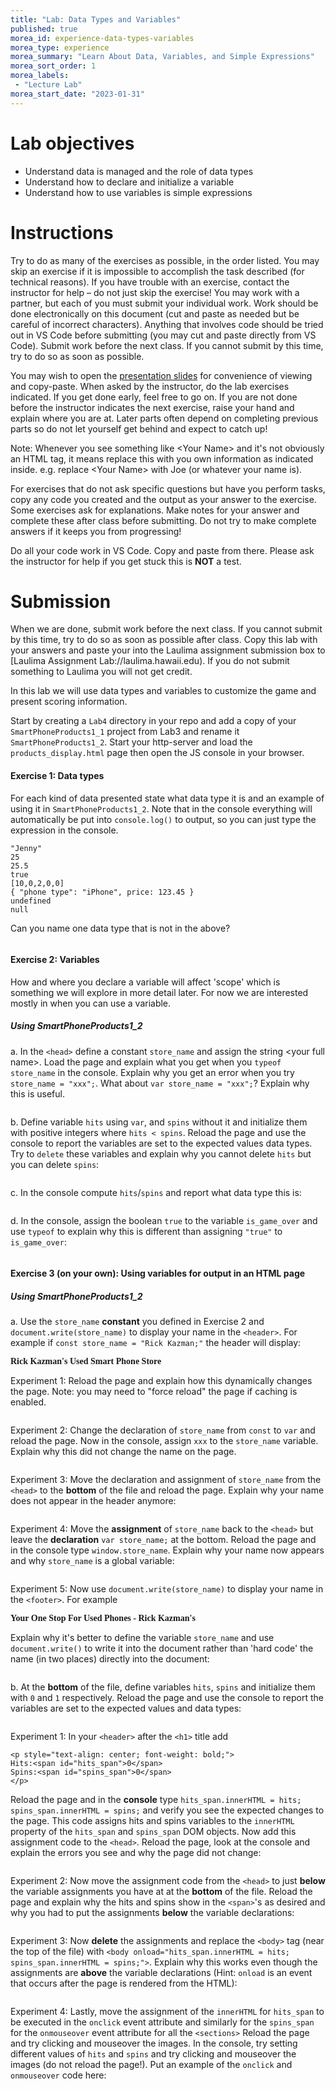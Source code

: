 ```yaml
--- 
title: "Lab: Data Types and Variables" 
published: true 
morea_id: experience-data-types-variables 
morea_type: experience 
morea_summary: "Learn About Data, Variables, and Simple Expressions"
morea_sort_order: 1 
morea_labels:
 - "Lecture Lab"
morea_start_date: "2023-01-31"
---
```

# Lab objectives
- Understand data is managed and the role of data types
- Understand how to declare and initialize a variable
- Understand how to use variables is simple expressions

# Instructions
Try to do as many of the exercises as possible, in the order listed. You may skip an exercise if it is impossible to accomplish the task described (for technical reasons). If you have trouble with an exercise, contact the instructor for help – do not just skip the exercise! You may work with a partner, but each of you must submit your individual work. Work should be done electronically on this document (cut and paste as needed but be careful of incorrect characters). Anything that involves code should be tried out in VS Code before submitting (you may cut and paste directly from VS Code). Submit work before the next class. If you cannot submit by this time, try to do so as soon as possible.

You may wish to open the [presentation slides](ITM352_data_types_variables.ppt) for convenience of viewing and copy-paste. When asked by the instructor, do the lab exercises indicated. If you get done early, feel free to go on. If you are not done before the instructor indicates the next exercise, raise your hand and explain where you are at. Later parts often depend on completing previous parts so do not let yourself get behind and expect to catch up!

Note: Whenever you see something like \<Your Name\> and it's not obviously an HTML tag, it means replace this with you own information as indicated inside. e.g. replace \<Your Name\> with Joe (or whatever your name is).

For exercises that do not ask specific questions but have you perform tasks, copy any code you created and the output as your answer to the exercise. Some exercises ask for explanations. Make notes for your answer and complete these after class before submitting. Do not try to make complete answers if it keeps you from progressing!

Do all your code work in VS Code. Copy and paste from there. Please ask the instructor for help if you get stuck this is **NOT** a test.

# Submission
When we are done, submit work before the next class. If you cannot submit by this time, try to do so as soon as possible after class. Copy this lab with your answers and paste your into the Laulima assignment submission box to [Laulima Assignment Lab://laulima.hawaii.edu). If you do not submit something to Laulima you will not get credit.

In this lab we will use data types and variables to customize the game and present scoring information.

Start by creating a `Lab4` directory in your repo and add a copy of your `SmartPhoneProducts1_1` project from Lab3 and rename it  `SmartPhoneProducts1_2`. Start your http-server and load the `products_display.html` page then open the JS console in your browser. 

#### Exercise 1: Data types 
For each kind of data presented state what data type it is and an example of using it in `SmartPhoneProducts1_2`. Note that in the console everything will automatically be put into `console.log()` to output, so you can just type the expression in the console. 
```
"Jenny"
25
25.5
true
[10,0,2,0,0]
{ "phone type": "iPhone", price: 123.45 }
undefined
null
```

Can you name one data type that is not in the above?
```

```

#### Exercise 2: Variables 
How and where you declare a variable will affect 'scope' which is something we will explore in more detail later. For now we are interested mostly in when you can use a variable.

##### Using SmartPhoneProducts1_2

a. In the `<head>` define a constant `store_name` and assign the string \<your full name\>. Load the page and explain what you get when you `typeof store_name` in the console. Explain why you get an error when you try `store_name = "xxx";`. What about `var store_name = "xxx";`? Explain why this is useful.
```

```

b. Define variable `hits` using `var`, and `spins` without it and initialize them with positive integers where `hits < spins`. Reload the page and use the console to report the variables are set to the expected values data types. Try to `delete` these variables and explain why you cannot delete `hits` but you can delete `spins`:
```

```

c. In the console compute `hits`/`spins` and report what data type this is:
```

```

d. In the console, assign the boolean `true` to the variable `is_game_over` and use `typeof` to explain why this is different than assigning `"true"` to `is_game_over`: 
```

```

#### Exercise 3 (on your own): Using variables for output in an HTML page 

##### Using SmartPhoneProducts1_2

a. Use the `store_name` __constant__ you defined in Exercise 2 and `document.write(store_name)` to display your name in the `<header>`. For example if `const store_name = "Rick Kazman;"` the header will display:

<font style="font-family:times;font-weight: bold; font-size=32px;">Rick Kazman's Used Smart Phone Store</font>
<br>

Experiment 1: Reload the page and explain how this dynamically changes the page. Note: you may need to "force reload" the page if caching is enabled.
```

```
Experiment 2: Change the declaration of `store_name` from `const` to `var` and reload the page. Now in the console, assign `xxx` to the `store_name` variable. Explain why this did not change the name on the page.
```

```

Experiment 3: Move the declaration and assignment of `store_name` from the `<head>` to the __bottom__ of the file and reload the page. Explain why your name does not appear in the header anymore:
 ```

 ```

Experiment 4: Move the **assignment** of `store_name` back to the `<head>` but leave the **declaration** `var store_name;` at the bottom. Reload the page and in the console type `window.store_name`. Explain why your name now appears and why `store_name` is a global variable:
```

```

Experiment 5: Now use `document.write(store_name)` to display your name in the `<footer>`. For example

<font style="font-family:times;font-weight: bold; font-size=32px;">Your One Stop For Used Phones - Rick Kazman's</font>
<br>

Explain why it's better to define the variable `store_name` and use `document.write()` to write it into the document rather than 'hard code' the name (in two places) directly into the document:
```

```

b. At the **bottom** of the file, define variables `hits`, `spins` and initialize them with `0` and `1` respectively. Reload the page and use the console to report the variables are set to the expected values and data types:
```

```

Experiment 1: In your `<header>` after the `<h1>` title add 
```
<p style="text-align: center; font-weight: bold;">
Hits:<span id="hits_span">0</span>
Spins:<span id="spins_span">0</span>
</p>
```
Reload the page and in the **console** type `hits_span.innerHTML = hits; spins_span.innerHTML = spins;` and verify you see the expected changes to the page. This code assigns hits and spins variables to the `innerHTML` property of the `hits_span` and `spins_span` DOM objects. Now add this assignment code to the `<head>`. Reload the page, look at the console and explain the errors you see and why the page did not change:
```

```

Experiment 2: Now move the assignment code from the `<head>` to just **below** the variable assignments you have at at the **bottom** of the file. Reload the page and explain why the hits and spins show in the `<span>`'s as desired and why you had to put the assignments **below** the variable declarations:
```

```

Experiment 3: Now **delete** the assignments and replace the `<body>` tag (near the top of the file) with `<body onload="hits_span.innerHTML = hits; spins_span.innerHTML = spins;">`. Explain why this works even though the assignments are **above** the variable declarations (Hint: `onload` is an event that occurs after the page is rendered from the HTML):
```

```

Experiment 4: Lastly, move the assignment of the `innerHTML` for `hits_span` to be executed in the `onclick` event attribute and similarly for the `spins_span` for the `onmouseover` event attribute for all the `<sections>` Reload the page and try clicking and mouseover the images. In the console, try setting different values of `hits` and `spins` and try clicking and mouseover the images (do not reload the page!). Put an example of the `onclick` and `onmouseover` code here:
```

```